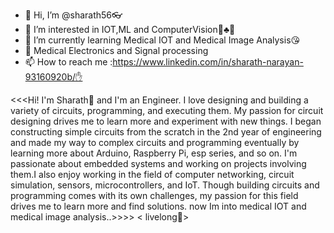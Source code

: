 - 👋 Hi, I’m @sharath56👓
- 👀 I’m interested in IOT,ML and ComputerVision🧿♣📡
- 🌱 I’m currently learning Medical IOT and Medical Image Analysis😘
- 🤘  Medical Electronics and Signal processing
- 📫 How to reach me :https://www.linkedin.com/in/sharath-narayan-93160920b/✋

<<<Hi! I'm Sharath🖖 and I'm an Engineer. I love designing and building a variety of circuits, programming, and executing them.
My passion for circuit designing drives me to learn more and experiment with new things.
I began constructing simple circuits from the scratch in the 2nd year of engineering and made my way to complex circuits and programming eventually by learning more about Arduino, Raspberry Pi, esp series, and so on. 
I'm passionate about embedded systems and working on projects involving them.I also enjoy working in the field of computer networking, circuit simulation, sensors, microcontrollers, and IoT. 
Though building circuits and programming comes with its own challenges, my passion for this field drives me to learn more and find solutions.
now Im into medical IOT and medical image analysis..>>>>
< livelong🖖>

<!---
sharath56/sharath56 is a ✨ special ✨ repository because its `README.md` (this file) appears on your GitHub profile.
You can click the Preview link to take a look at your changes.
--->

